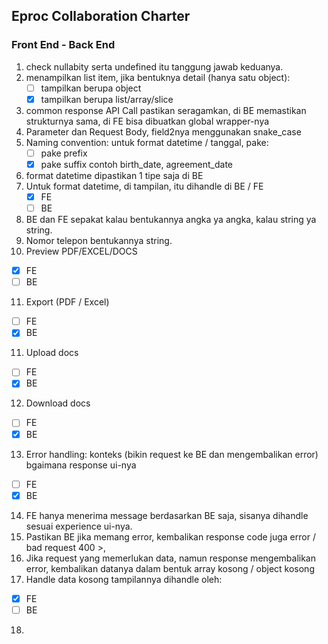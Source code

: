 ## Eproc Collaboration Charter

### Front End - Back End

1. check nullabity serta undefined itu tanggung jawab keduanya.
2. menampilkan list item, jika bentuknya detail (hanya satu object):
   - [ ] tampilkan berupa object
   - [x] tampilkan berupa list/array/slice
3. common response API Call pastikan seragamkan, di BE memastikan strukturnya sama, di FE bisa dibuatkan global wrapper-nya
4. Parameter dan Request Body, field2nya menggunakan snake_case
5. Naming convention: untuk format datetime / tanggal, pake:
   - [ ] pake prefix
   - [x] pake suffix contoh birth_date, agreement_date
6. format datetime dipastikan 1 tipe saja di BE
7. Untuk format datetime, di tampilan, itu dihandle di BE / FE
   - [x] FE
   - [ ] BE
8. BE dan FE sepakat kalau bentukannya angka ya angka, kalau string ya string. 
9. Nomor telepon bentukannya string.
10. Preview PDF/EXCEL/DOCS
   - [x] FE
   - [ ] BE
11. Export (PDF / Excel)
   - [ ] FE
   - [x] BE
11. Upload docs
   - [ ] FE
   - [x] BE
12. Download docs
   - [ ] FE
   - [x] BE
13. Error handling: konteks (bikin request ke BE dan mengembalikan error) bgaimana response ui-nya
   - [ ] FE
   - [x] BE
14. FE hanya menerima message berdasarkan BE saja, sisanya dihandle sesuai experience ui-nya. 
15. Pastikan BE jika memang error, kembalikan response code juga error / bad request 400 >, 
16. Jika request yang memerlukan data, namun response mengembalikan error, kembalikan datanya dalam bentuk array kosong / object kosong
17. Handle data kosong tampilannya dihandle oleh:
   - [x] FE
   - [ ] BE
18. 
